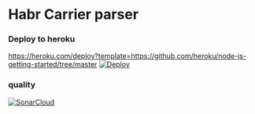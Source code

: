 # Habr Carrier parser

### Deploy to heroku
https://heroku.com/deploy?template=https://github.com/heroku/node-js-getting-started/tree/master
[![Deploy](https://www.herokucdn.com/deploy/button.svg)](https://heroku.com/deploy)



### quality
[![SonarCloud](https://sonarcloud.io/images/project_badges/sonarcloud-black.svg)](https://sonarcloud.io/dashboard?id=saintbyte_carrier-analyzer)
